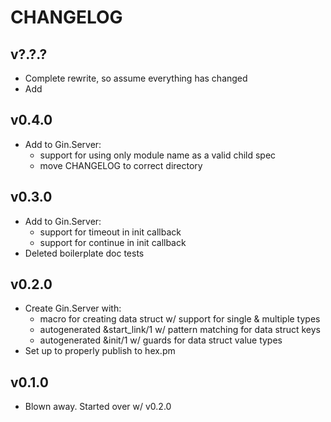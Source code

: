 # CHANGELOG

## v?.?.?

- Complete rewrite, so assume everything has changed
- Add 

## v0.4.0

- Add to Gin.Server:
  - support for using only module name as a valid child spec
  - move CHANGELOG to correct directory
## v0.3.0

- Add to Gin.Server:
  - support for timeout in init callback
  - support for continue in init callback
- Deleted boilerplate doc tests

## v0.2.0

- Create Gin.Server with:
  - macro for creating data struct w/ support for single & multiple types
  - autogenerated &start_link/1 w/ pattern matching for data struct keys
  - autogenerated &init/1 w/ guards for data struct value types
- Set up to properly publish to hex.pm

## v0.1.0

- Blown away.  Started over w/ v0.2.0
